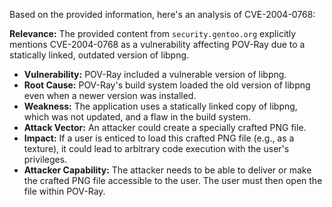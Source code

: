 Based on the provided information, here's an analysis of CVE-2004-0768:

**Relevance:** The provided content from `security.gentoo.org` explicitly mentions CVE-2004-0768 as a vulnerability affecting POV-Ray due to a statically linked, outdated version of libpng.

*   **Vulnerability:** POV-Ray included a vulnerable version of libpng.
*   **Root Cause:** POV-Ray's build system loaded the old version of libpng even when a newer version was installed.
*   **Weakness:** The application uses a statically linked copy of libpng, which was not updated, and a flaw in the build system.
*   **Attack Vector:** An attacker could create a specially crafted PNG file.
*   **Impact:** If a user is enticed to load this crafted PNG file (e.g., as a texture), it could lead to arbitrary code execution with the user's privileges.
*   **Attacker Capability:** The attacker needs to be able to deliver or make the crafted PNG file accessible to the user. The user must then open the file within POV-Ray.